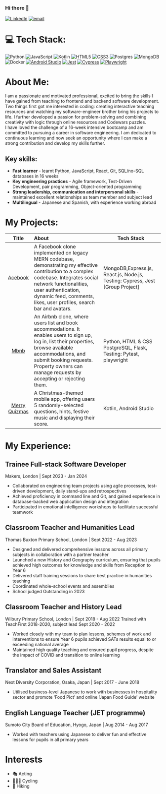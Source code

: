 ### Hi there 👋
[![LinkedIn](https://img.shields.io/badge/LinkedIn-%230077B5.svg?logo=linkedin&logoColor=white)](https://www.linkedin.com/in/catherine-russell-19002866/) [![email](https://img.shields.io/badge/catherinerussell.uk@gmail.com-%23D14836.svg?logo=gmail&logoColor=white)](mailto:catherinerussell.uk@gmail.com)


# 💻 Tech Stack:
![Python](https://img.shields.io/badge/python-3670A0?style=flat&logo=python&logoColor=ffdd54) ![JavaScript](https://img.shields.io/badge/javascript-%23323330.svg?style=flat&logo=javascript&logoColor=%23F7DF1E) ![Kotlin](https://img.shields.io/badge/kotlin-%237F52FF.svg?style=flat&logo=kotlin&logoColor=white) ![HTML5](https://img.shields.io/badge/html5-%23E34F26.svg?style=flat&logo=html5&logoColor=white) ![CSS3](https://img.shields.io/badge/css3-%231572B6.svg?style=flat&logo=css3&logoColor=white) ![Postgres](https://img.shields.io/badge/postgres-%23316192.svg?style=flat&logo=postgresql&logoColor=white) ![MongoDB](https://img.shields.io/badge/MongoDB-%234ea94b.svg?style=flat&logo=mongodb&logoColor=white) ![Docker](https://img.shields.io/badge/docker-%230db7ed.svg?style=flat&logo=docker&logoColor=white)  [![Android Studio](https://img.shields.io/badge/Android_Studio-%233DDC84.svg?logo=android-studio&logoColor=white)](https://developer.android.com/studio)
[![Jest](https://img.shields.io/badge/Jest-%23C21325.svg?logo=jest&logoColor=white)](https://jestjs.io/) [![Cypress](https://img.shields.io/badge/Cypress-%23FF6600.svg?logo=cypress&logoColor=white)](https://www.cypress.io/) [![Playwright](https://img.shields.io/badge/Playwright-%23007CFF.svg?logo=playwright&logoColor=white)](https://playwright.dev/)

# About Me:
I am a passionate and motivated professional, excited to bring the skills I have gained from teaching to frontend and backend software development. <br>
Two things first got me interested in coding: creating interactive teaching resources and watching my software-engineer brother bring his projects to life. I further developed a passion for problem-solving and combining creativity with logic through online resources and Codewars puzzles. <br>
I have loved the challenge of a 16-week intensive bootcamp and am committed to pursuing a career in software engineering. I am dedicated to continuous learning and now seek an opportunity where I can make a strong contribution and develop my skills further.

## Key skills:
- **Fast learner** - learnt Python, JavaScript, React, Git, SQL/no-SQL databases in 16 weeks
- **Key engineering practices** - Agile framework, Test-Driven Development, pair programming, Object-oriented programming
- **Strong leadership, communication and interpersonal skills** - maintained excellent relationships as team member and subject lead
- **Multilingual** - Japanese and Spanish, with experience working abroad

# My Projects:

| Title  | About | Tech Stack |
| :-------------: | :------------- | ------------- |
| [Acebook](https://github.com/Catherine-Russell/Facebook-Clone.git) | A Facebook clone implemented on legacy MERN codebase, demonstrating my effective contribution to a complex codebase. Integrates social network functionalities, user authentication, dynamic feed, comments, likes, user profiles, search bar and avatars. | MongoDB,Express.js, React.js, Node.js, Testing: Cypress, Jest [Group Project] |
| [Mbnb](https://github.com/Catherine-Russell/MBnB_Web_app)  | An Airbnb clone, where users list and book accommodations. It enables users to sign up, log in, list their properties, browse available accommodations, and submit booking requests. Property owners can manage requests by accepting or rejecting them. | Python, HTML & CSS PostgreSQL, Flask, Testing: Pytest, playwright|
| [Merry Quizmas](https://github.com/Catherine-Russell/MerryQuizmasMobileApp) | A Christmas-themed mobile app, offering users 5 randomly-selected questions, hints, festive music and displaying their score. | Kotlin, Android Studio |


# My Experience:

## Trainee Full-stack Software Developer
Makers, London | Sept 2023 - Jan 2024
- Collaborated on engineering team projects using agile processes, test-driven development, daily stand-ups and retrospectives
- Achieved proficiency in command line and Git, and gained experience in database-backed web application design and integration
- Participated in emotional intelligence workshops to facilitate successful teamwork

## Classroom Teacher and Humanities Lead
Thomas Buxton Primary School, London | Sept 2022 - Aug 2023
- Designed and delivered comprehensive lessons across all primary subjects in collaboration with a partner teacher
- Launched a new History and Geography curriculum, ensuring that pupils achieved high outcomes for knowledge and skills from Reception to Year 6
- Delivered staff training sessions to share best practice in humanities teaching
- Coordinated whole-school events and assemblies
- School judged Outstanding in 2023

## Classroom Teacher and History Lead
Wilbury Primary School, London | Sept 2018 - Aug 2022
Trained with TeachFirst 2018-2020, subject lead Sept 2020 - 2022
- Worked closely with my team to plan lessons, schemes of work and interventions to ensure Year 6 pupils achieved SATs results equal to or exceeding national average
- Maintained high quality teaching and ensured pupil progress, despite the impact of COVID and transition to online learning
  
## Translator and Sales Assistant
Next Diversity Corporation, Osaka, Japan | Sept 2017 - June 2018
- Utilised business-level Japanese to work with businesses in hospitality sector and promote ‘Food Pict’ and online ‘Japan Food Guide’ website
## English Language Teacher (JET programme)
Sumoto City Board of Education, Hyogo, Japan | Aug 2014 - Aug 2017
- Worked with teachers using Japanese to deliver fun and effective lessons for pupils in all primary years

# Interests
- 🎭 Acting
- 🚴🏻‍♀️ Cycling
- 🥾 Hiking
